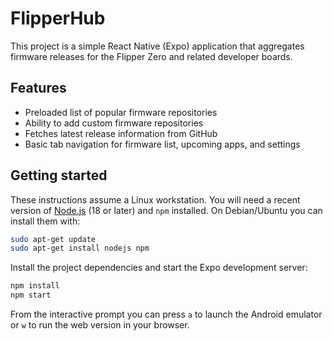 # FlipperHub

This project is a simple React Native (Expo) application that aggregates firmware releases for the Flipper Zero and related developer boards.

## Features

- Preloaded list of popular firmware repositories
- Ability to add custom firmware repositories
- Fetches latest release information from GitHub
- Basic tab navigation for firmware list, upcoming apps, and settings

## Getting started

These instructions assume a Linux workstation.  You will need a recent
version of [Node.js](https://nodejs.org/) (18 or later) and `npm` installed.
On Debian/Ubuntu you can install them with:

```bash
sudo apt-get update
sudo apt-get install nodejs npm
```

Install the project dependencies and start the Expo development server:

```bash
npm install
npm start
```

From the interactive prompt you can press `a` to launch the Android
emulator or `w` to run the web version in your browser.
